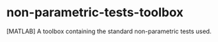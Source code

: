 # non-parametric-tests-toolbox
[MATLAB] A toolbox containing the standard non-parametric tests used.
